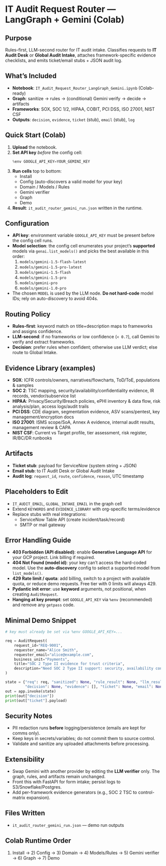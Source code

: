 
# IT Audit Request Router — LangGraph + Gemini (Colab)

## Purpose
Rules-first, LLM-second router for IT audit intake. Classifies requests to **IT Audit Desk** or **Global Audit Intake**, attaches framework-specific evidence checklists, and emits ticket/email stubs + JSON audit log.

## What’s Included
- **Notebook**: `IT_Audit_Request_Router_LangGraph_Gemini.ipynb` (Colab-ready)
- **Graph**: sanitize → rules → (conditional) Gemini verify → decide → artifacts
- **Frameworks**: SOX, SOC 1/2, HIPAA, COBIT, PCI DSS, ISO 27001, NIST CSF
- **Outputs**: `decision`, `evidence`, `ticket` (stub), `email` (stub), `log`

## Quick Start (Colab)
1. **Upload** the notebook.
2. **Set API key** *before* the config cell:
   ```python
   %env GOOGLE_API_KEY=YOUR_GEMINI_KEY
   ```
3. **Run cells** top to bottom:
   - Install
   - Config (auto-discovers a valid model for your key)
   - Domain / Models / Rules
   - Gemini verifier
   - Graph
   - Demo
4. **Result**: `it_audit_router_gemini_run.json` written in the runtime.

## Configuration
- **API key**: environment variable `GOOGLE_API_KEY` must be present before the config cell runs.
- **Model selection**: the config cell enumerates your project’s **supported** models via `genai.list_models()` and picks the best available in this order:
  1. `models/gemini-1.5-flash-latest`
  2. `models/gemini-1.5-pro-latest`
  3. `models/gemini-1.5-flash`
  4. `models/gemini-1.5-pro`
  5. `models/gemini-pro`
  6. `models/gemini-1.0-pro`
- The chosen `MODEL` is used by the LLM node. **Do not hard-code** model IDs; rely on auto-discovery to avoid 404s.

## Routing Policy
- **Rules-first**: keyword match on title+description maps to frameworks and assigns confidence.
- **LLM-second**: if no frameworks or low confidence (`< 0.7`), call Gemini to verify and extract frameworks.
- **Decision**: prefer rules when confident; otherwise use LLM verdict; else route to Global Intake.

## Evidence Library (examples)
- **SOX**: ICFR controls/owners, narratives/flowcharts, ToD/ToE, populations & samples
- **SOC 2**: TSC mapping, security/availability/confidentiality evidence, IR records, vendor/subservice list
- **HIPAA**: Privacy/Security/Breach policies, ePHI inventory & data flow, risk analysis/plan, access logs/audit trails
- **PCI DSS**: CDE diagram, segmentation evidence, ASV scans/pentest, key management/encryption docs
- **ISO 27001**: ISMS scope/SoA, Annex A evidence, internal audit results, management review & CAPA
- **NIST CSF**: Current vs Target profile, tier assessment, risk register, IR/BC/DR runbooks

## Artifacts
- **Ticket stub**: payload for ServiceNow (system string + JSON)
- **Email stub**: to IT Audit Desk or Global Audit Intake
- **Audit log**: `request_id`, `route`, `confidence`, `reason`, UTC timestamp

## Placeholders to Edit
- `IT_AUDIT_EMAIL`, `GLOBAL_INTAKE_EMAIL` in the graph cell
- Extend `KEYWORDS` and `EVIDENCE_LIBRARY` with org-specific terms/evidence
- Replace stubs with real integrations:
  - ServiceNow Table API (create incident/task/record)
  - SMTP or mail gateway

## Error Handling Guide
- **403 Forbidden (API disabled)**: enable **Generative Language API** for your GCP project. Link billing if required.
- **404 Not Found (model id)**: your key can’t access the hard-coded model. Use the **auto-discovery** config to select a supported model from `list_models()`.
- **429 Rate limit / quota**: add billing, switch to a project with available quota, or reduce demo requests. Free tier with 0 limits will always 429.
- **Pydantic init error**: use **keyword** arguments, not positional, when creating `AuditRequest`.
- **Hanging at key prompt**: set `GOOGLE_API_KEY` via `%env` (recommended) and remove any `getpass` code.

## Minimal Demo Snippet
```python
# key must already be set via %env GOOGLE_API_KEY=...

req = AuditRequest(
    request_id="REQ-9001",
    requester_name="Alice Smith",
    requester_email="alice@example.com",
    business_unit="Payments",
    title="SOC 2 Type II evidence for trust criteria",
    description="Need SOC 2 Type II support: security, availability controls, IR runbooks, vendor management."
)

state = {"req": req, "sanitized": None, "rule_result": None, "llm_result": None,
         "decision": None, "evidence": [], "ticket": None, "email": None, "log": {}}
out = app.invoke(state)
print(out["decision"])
print(out["ticket"].payload)
```

## Security Notes
- PII redaction runs **before** logging/persistence (emails are kept for comms only).
- Keep keys in secrets/variables; do not commit them to source control.
- Validate and sanitize any uploaded attachments before processing.

## Extensibility
- Swap Gemini with another provider by editing the **LLM verifier** only. The graph, rules, and artifacts remain unchanged.
- Front this with FastAPI for form intake; persist logs to S3/Snowflake/Postgres.
- Add per-framework evidence generators (e.g., SOC 2 TSC to control-matrix expansion).

## Files Written
- `it_audit_router_gemini_run.json` — demo run outputs

## Colab Runtime Order
1) Install → 2) Config → 3) Domain → 4) Models/Rules → 5) Gemini verifier → 6) Graph → 7) Demo
